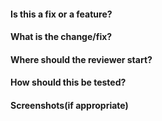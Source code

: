 #### Is this a fix or a feature?

####  What is the change/fix?

####  Where should the reviewer start?

####  How should this be tested?

####  Screenshots(if appropriate)
